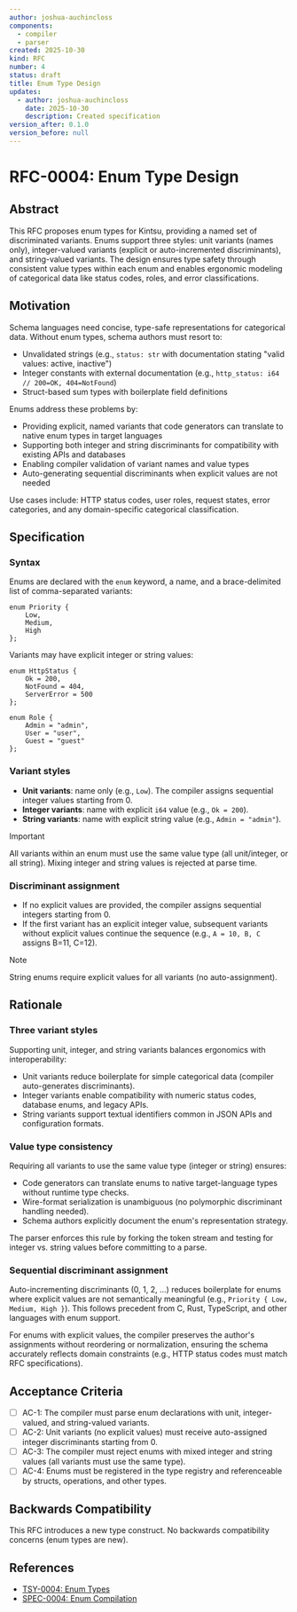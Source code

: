 ```yaml
---
author: joshua-auchincloss
components:
  - compiler
  - parser
created: 2025-10-30
kind: RFC
number: 4
status: draft
title: Enum Type Design
updates:
  - author: joshua-auchincloss
    date: 2025-10-30
    description: Created specification
version_after: 0.1.0
version_before: null
---
```


# RFC-0004: Enum Type Design

## Abstract

This RFC proposes enum types for Kintsu, providing a named set of discriminated variants. Enums support three styles: unit variants (names only), integer-valued variants (explicit or auto-incremented discriminants), and string-valued variants. The design ensures type safety through consistent value types within each enum and enables ergonomic modeling of categorical data like status codes, roles, and error classifications.

## Motivation

Schema languages need concise, type-safe representations for categorical data. Without enum types, schema authors must resort to:

- Unvalidated strings (e.g., `status: str` with documentation stating "valid values: active, inactive")
- Integer constants with external documentation (e.g., `http_status: i64 // 200=OK, 404=NotFound`)
- Struct-based sum types with boilerplate field definitions

Enums address these problems by:

- Providing explicit, named variants that code generators can translate to native enum types in target languages
- Supporting both integer and string discriminants for compatibility with existing APIs and databases
- Enabling compiler validation of variant names and value types
- Auto-generating sequential discriminants when explicit values are not needed

Use cases include: HTTP status codes, user roles, request states, error categories, and any domain-specific categorical classification.

## Specification

### Syntax

Enums are declared with the `enum` keyword, a name, and a brace-delimited list of comma-separated variants:

```kintsu
enum Priority {
    Low,
    Medium,
    High
};
```

Variants may have explicit integer or string values:

```kintsu
enum HttpStatus {
    Ok = 200,
    NotFound = 404,
    ServerError = 500
};

enum Role {
    Admin = "admin",
    User = "user",
    Guest = "guest"
};
```

### Variant styles

- **Unit variants**: name only (e.g., `Low`). The compiler assigns sequential integer values starting from 0.
- **Integer variants**: name with explicit `i64` value (e.g., `Ok = 200`).
- **String variants**: name with explicit string value (e.g., `Admin = "admin"`).

> [!IMPORTANT]
> All variants within an enum must use the same value type (all unit/integer, or all string). Mixing integer and string values is rejected at parse time.

### Discriminant assignment

- If no explicit values are provided, the compiler assigns sequential integers starting from 0.
- If the first variant has an explicit integer value, subsequent variants without explicit values continue the sequence (e.g., `A = 10, B, C` assigns B=11, C=12).

> [!NOTE]
> String enums require explicit values for all variants (no auto-assignment).

## Rationale

### Three variant styles

Supporting unit, integer, and string variants balances ergonomics with interoperability:

- Unit variants reduce boilerplate for simple categorical data (compiler auto-generates discriminants).
- Integer variants enable compatibility with numeric status codes, database enums, and legacy APIs.
- String variants support textual identifiers common in JSON APIs and configuration formats.

### Value type consistency

Requiring all variants to use the same value type (integer or string) ensures:

- Code generators can translate enums to native target-language types without runtime type checks.
- Wire-format serialization is unambiguous (no polymorphic discriminant handling needed).
- Schema authors explicitly document the enum's representation strategy.

The parser enforces this rule by forking the token stream and testing for integer vs. string values before committing to a parse.

### Sequential discriminant assignment

Auto-incrementing discriminants (0, 1, 2, ...) reduces boilerplate for enums where explicit values are not semantically meaningful (e.g., `Priority { Low, Medium, High }`). This follows precedent from C, Rust, TypeScript, and other languages with enum support.

For enums with explicit values, the compiler preserves the author's assignments without reordering or normalization, ensuring the schema accurately reflects domain constraints (e.g., HTTP status codes must match RFC specifications).

## Acceptance Criteria

- [ ] AC-1: The compiler must parse enum declarations with unit, integer-valued, and string-valued variants.
- [ ] AC-2: Unit variants (no explicit values) must receive auto-assigned integer discriminants starting from 0.
- [ ] AC-3: The compiler must reject enums with mixed integer and string values (all variants must use the same type).
- [ ] AC-4: Enums must be registered in the type registry and referenceable by structs, operations, and other types.

## Backwards Compatibility

This RFC introduces a new type construct. No backwards compatibility concerns (enum types are new).

## References

- [TSY-0004: Enum Types](../tsy/TSY-0004.md)
- [SPEC-0004: Enum Compilation](../spec/SPEC-0004.md)

